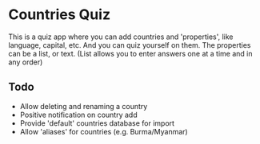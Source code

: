 # Countries Quiz

This is a quiz app where you can add countries and 'properties', like language, capital, etc. And you can quiz yourself on them. The properties can be a list, or text. (List allows you to enter answers one at a time and in any order)

## Todo
* Allow deleting and renaming a country
* Positive notification on country add
* Provide 'default' countries database for import
* Allow 'aliases' for countries (e.g. Burma/Myanmar)